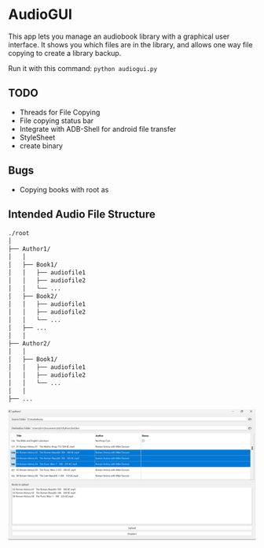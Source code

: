 # AudioGUI

This app lets you manage an audiobook library with a graphical user interface. It shows you which files are in the library, and allows one way file copying to create a library backup.

Run it with this command: ```python audiogui.py```

## TODO

- Threads for File Copying
- File copying status bar
- Integrate with ADB-Shell for android file transfer
- StyleSheet
- create binary

## Bugs

- Copying books with root as 


## Intended Audio File Structure

```text
./root
│
├── Author1/
│   │
│   ├── Book1/
│   │   ├── audiofile1
│   │   ├── audiofile2
│   │   └── ...
│   ├── Book2/
│   │   ├── audiofile1
│   │   ├── audiofile2
│   │   └── ...
│   ├── ...
│   │
├── Author2/
│   │
│   ├── Book1/
│   │   ├── audiofile1
│   │   ├── audiofile2
│   │   └── ...
│   │
├── ...

```

<img src="images/Screenshot%202023-05-14%20213739.png" alt="screen shot of app">
